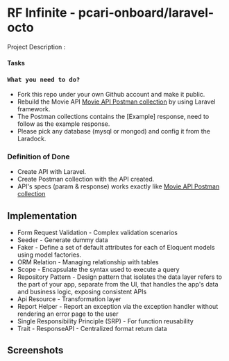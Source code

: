 # RF Infinite - pcari-onboard/laravel-octo

Project Description : 
#### Tasks
### `What you need to do?`

- Fork this repo under your own Github account and make it public.
- Rebuild the Movie API [Movie API Postman collection](https://raw.githubusercontent.com/pcari-onboard/laravel-octo/master/Movie%20API.postman_collection.json?token=AB5WC65UEEM3SCHPQ3SYPODBNZZ3A) by using Laravel framework.
- The Postman collections contains the [Example] response, need to follow as the example response. 
- Please pick any database (mysql or mongod) and config it from the Laradock. 

### Definition of Done

- Create API with Laravel. 
- Create Postman collection with the API created. 
- API's specs (param & response) works exactly like [Movie API Postman collection](https://raw.githubusercontent.com/pcari-onboard/laravel-octo/master/Movie%20API.postman_collection.json?token=AB5WC65UEEM3SCHPQ3SYPODBNZZ3A)

## Implementation
- Form Request Validation - Complex validation scenarios
- Seeder - Generate dummy data
- Faker - Define a set of default attributes for each of Eloquent models using model factories.
- ORM Relation - Managing relationship with tables
- Scope - Encapsulate the syntax used to execute a query
- Repository Pattern - Design pattern that isolates the data layer refers to the part of your app, separate from the UI, that handles the app's data and business logic, exposing consistent APIs
- Api Resource - Transformation layer
- Report Helper - Report an exception via the exception handler without rendering an error page to the user
- Single Responsibility Principle (SRP) - For function reusability
- Trait - ResponseAPI - Centralized format return data

## Screenshots 

